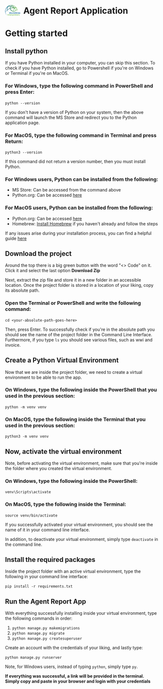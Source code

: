 # <img src="./static/logo3.png" width="50px" style="transform: translateY(20%); padding-right: 10px">**Agent Report Application**

# Getting started

## **Install python**

If you have Python installed in your computer, you can skip this section. To check if you have Python installed, go to Powershell if you're on Windows or Terminal if you're on MacOS.

### **For Windows, type the following command in PowerShell and press Enter:**

`python --version`

If you don't have a version of Python on your system, then the above command will launch the MS Store and redirect you to the Python application page.

### **For MacOS, type the following command in Terminal and press Return:**

`python3 --version`

If this command did not return a version number, then you must install Python.

### **For Windows users, Python can be installed from the following:**

- MS Store: Can be accessed from the command above
- Python.org: Can be accessed [here](https://www.python.org/downloads/windows/)

### **For MacOS users, Python can be installed from the following:**

- Python.org: Can be accessed [here](https://www.python.org/downloads/macos/)
- Homebrew: [Install Homebrew](https://brew.sh) if you haven't already and follow the steps

If any issues arise during your installation process, you can find a helpful guide [here](https://realpython.com/installing-python/)

## **Download the project**

Around the top there is a big green button with the word "<> Code" on it. Click it and select the last option **Download Zip**

Next, extract the zip file and store it in a new folder in an accessible location. Once the project folder is stored in a location of your liking, copy its absolute path.

### **Open the Terminal or PowerShell and write the following command:**

`cd <your-absolute-path-goes-here>`

Then, press Enter. To successfully check if you're in the absolute path you should see the name of the project folder in the Command Line Interface. Furthermore, if you type `ls` you should see various files, such as wwi and invoice.

## **Create a Python Virtual Environment**

Now that we are inside the project folder, we need to create a virtual environment to be able to run the app.

### **On Windows, type the following inside the PowerShell that you used in the previous section:**

`python -m venv venv`

### **On MacOS, type the following inside the Terminal that you used in the previous section:**

`python3 -m venv venv`

## **Now, activate the virtual environment**

Note, before activating the virtual environment, make sure that you're inside the folder where you created the virtual environment.

### **On Windows, type the following inside the PowerShell:**

`venv\Scripts\activate`

### **On MacOS, type the following inside the Terminal:**

`source venv/bin/activate`

If you successfully activated your virtual environment, you should see the name of it in your command line interface.

In addition, to deactivate your virtual environment, simply type `deactivate` in the command line.

## **Install the required packages**

Inside the project folder with an active virtual environment, type the following in your command line interface:

`pip install -r requirements.txt`

## **Run the Agent Report App**

With everything successfully installing inside your virtual environment, type the following commands in order:

1. `python manage.py makemigrations`
2. `python manage.py migrate`
3. `python manage.py createsuperuser`

Create an account with the credentials of your liking, and lastly type:

`python manage.py runserver`

Note, for Windows users, instead of typing `python`, simply type `py`.

**If everything was successful, a link will be provided in the terminal. Simply copy and paste in your browser and login with your credentials**
